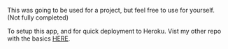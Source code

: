 This was going to be used for a project, but feel free to use for yourself. (Not fully completed)

To setup this app, and for quick deployment to Heroku. Vist my other repo with the basics [HERE](https://github.com/JaredCowan/Rails-4-Starter-App).

